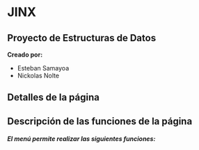# JINX
## Proyecto de Estructuras de Datos
**Creado por:** 
- Esteban Samayoa
- Nickolas Nolte

## Detalles de la página


## Descripción de las funciones de la página


###### **El menú permite realizar las siguientes funciones:** 
